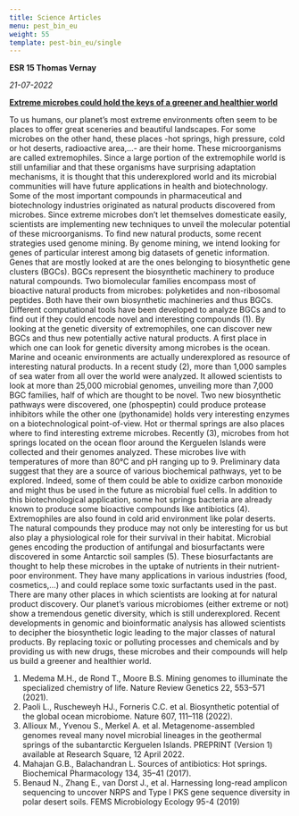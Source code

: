 ```yaml
---
title: Science Articles
menu: pest_bin_eu
weight: 55
template: pest-bin_eu/single
---
```

**ESR 15 Thomas Vernay**

*21-07-2022*

**[Extreme microbes could hold the keys of a greener and healthier world](static/img/thomasesr15.pdf)**

To us humans, our planet’s most extreme environments often seem to be places to offer great sceneries and beautiful landscapes. For some microbes on the other hand, these places -hot springs, high pressure, cold or hot deserts, radioactive area,…- are their home. These microorganisms are called extremophiles. Since a large portion of the extremophile world is still unfamiliar and that these organisms have surprising adaptation mechanisms, it is thought that this underexplored world and its microbial communities will have future applications in health and biotechnology. 
Some of the most important compounds in pharmaceutical and biotechnology industries originated as natural products discovered from microbes. Since extreme microbes don’t let themselves domesticate easily, scientists are implementing new techniques to unveil the molecular potential of these microorganisms. To find new natural products, some recent strategies used genome mining. By genome mining, we intend looking for genes of particular interest among big datasets of genetic information. Genes that are mostly looked at are the ones belonging to biosynthetic gene clusters (BGCs). BGCs represent the biosynthetic machinery to produce natural compounds. Two biomolecular families encompass most of bioactive natural products from microbes: polyketides and non-ribosomal peptides. Both have their own biosynthetic machineries and thus BGCs. Different computational tools have been developed to analyze BGCs and to find out if they could encode novel and interesting compounds (1). By looking at the genetic diversity of extremophiles, one can discover new BGCs and thus new potentially active natural products.
A first place in which one can look for genetic diversity among microbes is the ocean. Marine and oceanic environments are actually underexplored as resource of interesting natural products. In a recent study (2), more than 1,000 samples of sea water from all over the world were analyzed. It allowed scientists to  look at more than 25,000 microbial genomes, unveiling more than 7,000 BGC families, half of which are thought to be novel. Two new biosynthetic pathways were discovered, one (phospeptin) could produce protease inhibitors while the other one (pythonamide) holds very interesting enzymes on a biotechnological point-of-view.
Hot or thermal springs are also places where to find interesting extreme microbes. Recently (3), microbes from hot springs located on the ocean floor around the Kerguelen Islands were collected and their genomes analyzed. These microbes live with temperatures of more than 80°C and pH ranging up to 9. Preliminary data suggest that they are a source of various biochemical pathways, yet to be explored. Indeed, some of them could be able to oxidize carbon monoxide and might thus be used in the future as microbial fuel cells. In addition to this biotechnological application, some hot springs bacteria are already known to produce some bioactive compounds like antibiotics (4).
Extremophiles are also found in cold arid environment like polar deserts. The natural compounds they produce may not only be interesting for us but also play a physiological role for their survival in their habitat. Microbial genes encoding the production of antifungal and biosurfactants were discovered in some Antarctic soil samples (5). These biosurfactants are thought to help these microbes in the uptake of nutrients in their nutrient-poor environment. They have many applications in various industries (food, cosmetics,…) and could replace some toxic surfactants used in the past.
There are many other places in which scientists are looking at for natural product discovery. Our planet’s various microbiomes (either extreme or not) show a tremendous genetic diversity, which is still underexplored. Recent developments in genomic and bioinformatic analysis has allowed scientists to decipher the biosynthetic logic leading to the major classes of natural products. By replacing toxic or polluting processes and chemicals and by providing us with new drugs, these microbes and their compounds will help us build a greener and healthier world. 

1. Medema M.H., de Rond T., Moore B.S. Mining genomes to illuminate the specialized chemistry of life. Nature Review Genetics 22, 553–571 (2021). 
2. Paoli L., Ruscheweyh HJ., Forneris C.C. et al. Biosynthetic potential of the global ocean microbiome. Nature 607, 111–118 (2022).
3. Allioux M., Yvenou S., Merkel A. et al. Metagenome-assembled genomes reveal many novel microbial lineages in the geothermal springs of the subantarctic Kerguelen Islands. PREPRINT (Version 1) available at Research Square, 12 April 2022. 
4. Mahajan G.B., Balachandran L. Sources of antibiotics: Hot springs. Biochemical Pharmacology 134, 35–41 (2017).
5. Benaud N., Zhang E., van Dorst J., et al. Harnessing long-read amplicon sequencing to uncover NRPS and Type I PKS gene sequence diversity in polar desert soils. FEMS Microbiology Ecology 95-4 (2019)